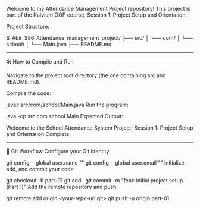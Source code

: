 Welcome to my Attendance Management Project repository! This project is part of the Kalvium OOP course, Session 1: Project Setup and Orientation.

Project Structure:

S_Abir_S86_Attendance_management_project/
├── src/
│ └── com/
│ └── school/
│ └── Main.java
├── README.md

---

🛠️ How to Compile and Run

Navigate to the project root directory (the one containing src and README.md).

Compile the code:

javac src/com/school/Main.java
Run the program:

java -cp src com.school.Main
Expected Output:

Welcome to the School Attendance System Project!
Session 1: Project Setup and Orientation Complete.

---

📝 Git Workflow
Configure your Git identity

git config --global user.name "<your-github-username>"
git config --global user.email "<your-github-email>"
Initialize, add, and commit your code

git checkout -b part-01
git add .
git commit -m "feat: Initial project setup (Part 1)"
Add the remote repository and push

git remote add origin <your-repo-url.git>
git push -u origin part-01